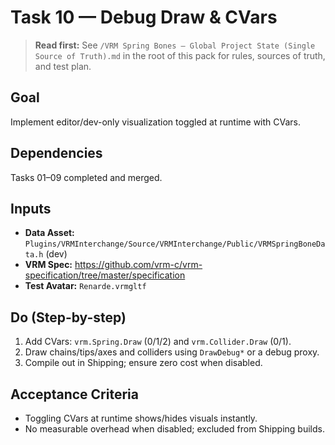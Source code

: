 # Task 10 — Debug Draw & CVars

> **Read first:** See `/VRM Spring Bones — Global Project State (Single Source of Truth).md` in the root of this pack for rules, sources of truth, and test plan.

## Goal
Implement editor/dev-only visualization toggled at runtime with CVars.

## Dependencies
Tasks 01–09 completed and merged.

## Inputs
- **Data Asset:** `Plugins/VRMInterchange/Source/VRMInterchange/Public/VRMSpringBoneData.h` (dev)
- **VRM Spec:** https://github.com/vrm-c/vrm-specification/tree/master/specification
- **Test Avatar:** `Renarde.vrmgltf`

## Do (Step-by-step)
1. Add CVars: `vrm.Spring.Draw` (0/1/2) and `vrm.Collider.Draw` (0/1).
2. Draw chains/tips/axes and colliders using `DrawDebug*` or a debug proxy.
3. Compile out in Shipping; ensure zero cost when disabled.

## Acceptance Criteria
- Toggling CVars at runtime shows/hides visuals instantly.
- No measurable overhead when disabled; excluded from Shipping builds.